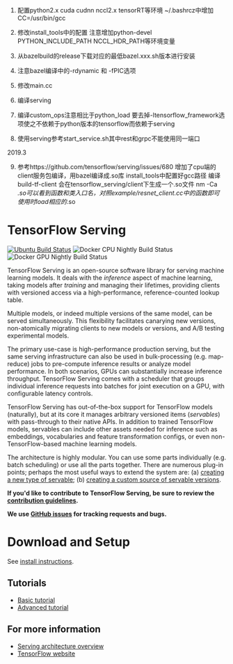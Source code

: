 1.  配置python2.x cuda cudnn nccl2.x tensorRT等环境 ~/.bashrcz中增加CC=/usr/bin/gcc
2.  修改install_tools中的配置 注意增加python-devel PYTHON_INCLUDE_PATH NCCL_HDR_PATH等环境变量
3.  从bazelbuild的release下载对应的最低bazel.xxx.sh版本进行安装
4.  注意bazel编译中的-rdynamic 和 -fPIC选项
5.  修改main.cc
6.  编译serving
7.  编译custom_ops注意相比于python_load 要去掉-ltensorflow_framework选项使之不依赖于python版本的tensorflow而依赖于serving

8. 使用serving参考start_service.sh其中rest和grpc不能使用同一端口

2019.3

9. 参考https://github.com/tensorflow/serving/issues/680 增加了cpu端的client服务包编译，用bazel编译成.so库
   install_tools中配置好gcc路径 编译build-tf-client
   会在tensorflow_serving/client下生成一个.so文件
   nm -Ca *.so可以看到函数和类入口名，对照example/resnet_client.cc中的函数即可
   使用时load相应的*.so

# TensorFlow Serving

[![Ubuntu Build Status](https://storage.googleapis.com/tensorflow-serving-kokoro-build-badges/ubuntu.svg)](https://storage.googleapis.com/tensorflow-serving-kokoro-build-badges/ubuntu.html)
![Docker CPU Nightly Build Status](https://storage.googleapis.com/tensorflow-serving-kokoro-build-badges/docker-cpu-nightly.svg)
![Docker GPU Nightly Build Status](https://storage.googleapis.com/tensorflow-serving-kokoro-build-badges/docker-gpu-nightly.svg)

TensorFlow Serving is an open-source software library for serving
machine learning models. It deals with the *inference* aspect of machine
learning, taking models after *training* and managing their lifetimes, providing
clients with versioned access via a high-performance, reference-counted lookup
table.

Multiple models, or indeed multiple versions of the same model, can be served
simultaneously. This flexibility facilitates canarying new versions,
non-atomically migrating clients to new models or versions, and A/B testing
experimental models.

The primary use-case is high-performance production serving, but the same
serving infrastructure can also be used in bulk-processing (e.g. map-reduce)
jobs to pre-compute inference results or analyze model performance. In both
scenarios, GPUs can substantially increase inference throughput. TensorFlow
Serving comes with a scheduler that groups individual inference requests into
batches for joint execution on a GPU, with configurable latency controls.

TensorFlow Serving has out-of-the-box support for TensorFlow models (naturally),
but at its core it manages arbitrary versioned items (*servables*) with
pass-through to their native APIs. In addition to trained TensorFlow models,
servables can include other assets needed for inference such as embeddings,
vocabularies and feature transformation configs, or even non-TensorFlow-based
machine learning models.

The architecture is highly modular. You can use some parts individually (e.g.
batch scheduling) or use all the parts together. There are numerous plug-in
points; perhaps the most useful ways to extend the system are:
(a) [creating a new type of servable](tensorflow_serving/g3doc/custom_servable.md);
(b) [creating a custom source of servable versions](tensorflow_serving/g3doc/custom_source.md).

**If you'd like to contribute to TensorFlow Serving, be sure to review the
[contribution guidelines](CONTRIBUTING.md).**

**We use [GitHub issues](https://github.com/tensorflow/serving/issues) for
tracking requests and bugs.**

# Download and Setup

See [install instructions](tensorflow_serving/g3doc/setup.md).

## Tutorials

* [Basic tutorial](tensorflow_serving/g3doc/serving_basic.md)
* [Advanced tutorial](tensorflow_serving/g3doc/serving_advanced.md)

## For more information

* [Serving architecture overview](tensorflow_serving/g3doc/overview.md)
* [TensorFlow website](http://tensorflow.org)
